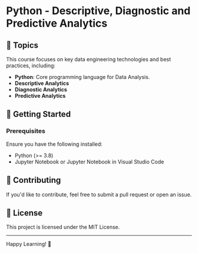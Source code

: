 # Python - Descriptive, Diagnostic and Predictive Analytics 


## 📌 Topics

This course focuses on key data engineering technologies and best practices, including:

- **Python**: Core programming language for Data Analysis.
- **Descriptive Analytics**
- **Diagnostic Analytics**
- **Predictive Analytics**



## 🚀 Getting Started

### Prerequisites
Ensure you have the following installed:
- Python (>= 3.8)
- Jupyter Notebook or Jupyter Notebook in Visual Studio Code 



## 🤝 Contributing
If you'd like to contribute, feel free to submit a pull request or open an issue.

## 📜 License
This project is licensed under the MIT License.

---
Happy Learning! 🚀
